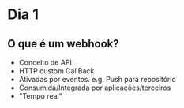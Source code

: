 # Dia 1

## O que é um webhook?


* Conceito de API
* HTTP custom CallBack
* Ativadas por eventos. e.g. Push para repositório
* Consumida/Integrada por aplicações/terceiros
* "Tempo real"